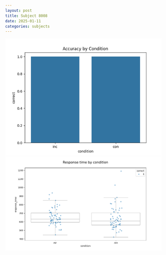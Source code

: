 ```yaml
---
layout: post
title: Subject 8008
date: 2025-01-11
categories: subjects
---
```


![](data/8008/run-7/8008_NF_acc.png)
![](data/8008/run-7/8008_NF_rt.png)
